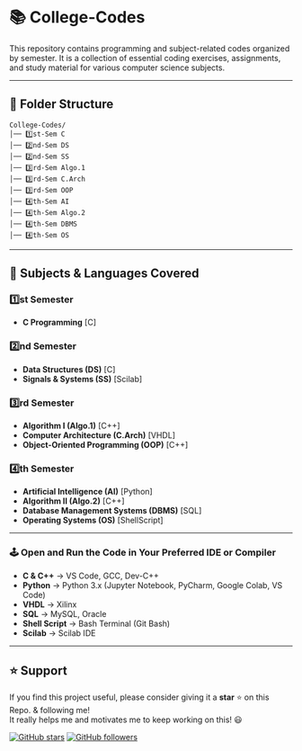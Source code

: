 # 📚 College-Codes

This repository contains programming and subject-related codes organized by semester. It is a collection of essential coding exercises, assignments, and study material for various computer science subjects.

---

## 📂 Folder Structure

```
College-Codes/
│── 1️⃣st-Sem C
│── 2️⃣nd-Sem DS
│── 2️⃣nd-Sem SS
│── 3️⃣rd-Sem Algo.1
│── 3️⃣rd-Sem C.Arch
│── 3️⃣rd-Sem OOP
│── 4️⃣th-Sem AI
│── 4️⃣th-Sem Algo.2
│── 4️⃣th-Sem DBMS
│── 4️⃣th-Sem OS
```

---

## 📌 Subjects & Languages Covered

### **1️⃣st Semester**
- **C Programming** [C]

### **2️⃣nd Semester**
- **Data Structures (DS)** [C]
- **Signals & Systems (SS)** [Scilab]

### **3️⃣rd Semester**
- **Algorithm I (Algo.1)** [C++]
- **Computer Architecture (C.Arch)** [VHDL]
- **Object-Oriented Programming (OOP)** [C++]

### **4️⃣th Semester**
- **Artificial Intelligence (AI)** [Python]
- **Algorithm II (Algo.2)** [C++]
- **Database Management Systems (DBMS)** [SQL]
- **Operating Systems (OS)** [ShellScript]

---

### **🕹️ Open and Run the Code in Your Preferred IDE or Compiler**
- **C & C++** → VS Code, GCC, Dev-C++
- **Python** → Python 3.x (Jupyter Notebook, PyCharm, Google Colab, VS Code)
- **VHDL** → Xilinx
- **SQL** → MySQL, Oracle
- **Shell Script** → Bash Terminal (Git Bash)
- **Scilab** → Scilab IDE

---

## ⭐ Support  

If you find this project useful, please consider giving it a **star** ⭐ on this Repo. & following me!  
It really helps me and motivates me to keep working on this! 😃  

[![GitHub stars](https://img.shields.io/github/stars/saptarshiroy39/College-Codes.svg?style=social&label=Star)](https://github.com/saptarshiroy39/College-Codes)
[![GitHub followers](https://img.shields.io/github/followers/saptarshiroy39.svg?style=social&label=Follow)](https://github.com/saptarshiroy39)

